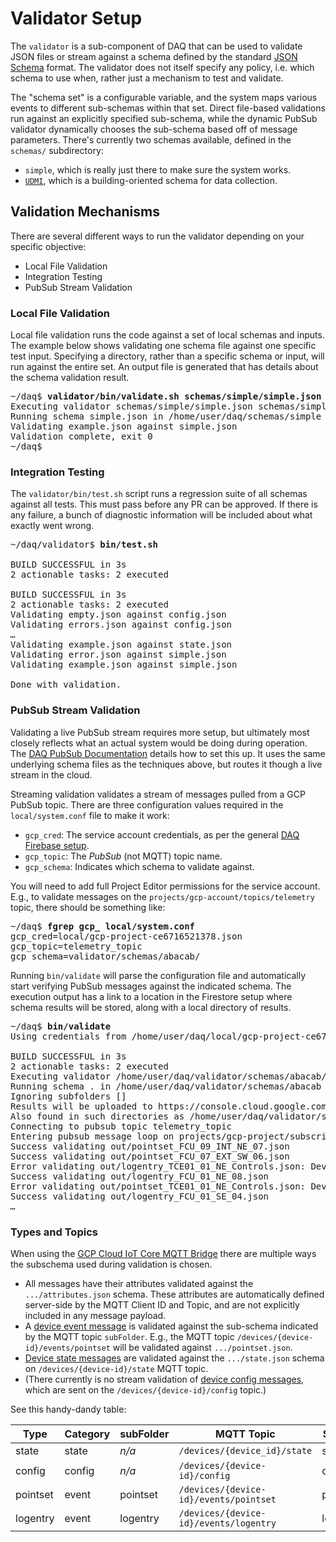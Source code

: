# Validator Setup

The `validator` is a sub-component of DAQ that can be used to validate JSON files or stream against a schema
defined by the standard [JSON Schema](https://json-schema.org/) format. The validator does not itself specify
any policy, i.e. which schema to use when, rather just a mechanism to test and validate.

The "schema set" is a configurable variable, and the system maps various events to different sub-schemas within
that set. Direct file-based validations run against an explicitly specified sub-schema, while the dynamic PubSub
validator dynamically chooses the sub-schema based off of message parameters. There's currently two schemas
available, defined in the `schemas/` subdirectory:
* `simple`, which is really just there to make sure the system works.
* [`UDMI`](../schemas/udmi/README.md), which is a building-oriented schema for data collection.

## Validation Mechanisms

There are several different ways to run the validator depending on your specific objective:
* Local File Validation
* Integration Testing
* PubSub Stream Validation

### Local File Validation

Local file validation runs the code against a set of local schemas and inputs. The example below shows
validating one schema file against one specific test input.
Specifying a directory, rather than a specific schema or input, will run against the entire set.
An output file is generated that has details about the schema validation result.

<pre>
~/daq$ <b>validator/bin/validate.sh schemas/simple/simple.json schemas/simple/simple.tests/example.json</b>
Executing validator schemas/simple/simple.json schemas/simple/simple.tests/example.json...
Running schema simple.json in /home/user/daq/schemas/simple
Validating example.json against simple.json
Validation complete, exit 0
~/daq$
</pre>

### Integration Testing

The `validator/bin/test.sh` script runs a regression suite of all schemas against all tests.
This must pass before any PR can be approved. If there is any failure, a bunch of diagnostic
information will be included about what exactly went wrong.

<pre>
~/daq/validator$ <b>bin/test.sh</b>

BUILD SUCCESSFUL in 3s
2 actionable tasks: 2 executed

BUILD SUCCESSFUL in 3s
2 actionable tasks: 2 executed
Validating empty.json against config.json
Validating errors.json against config.json
<em>&hellip;</em>
Validating example.json against state.json
Validating error.json against simple.json
Validating example.json against simple.json

Done with validation.
</pre>

### PubSub Stream Validation

Validating a live PubSub stream requires more setup, but ultimately most closely reflects what an
actual system would be doing during operation. The [DAQ PubSub Documentation](pubsub.md) details
how to set this up. It uses the same underlying schema files as the techniques above, but routes
it though a live stream in the cloud.

Streaming validation validates a stream of messages pulled from a GCP PubSub topic.
There are three configuration values required in the `local/system.conf` file to make it work:
* `gcp_cred`: The service account credentials, as per the general [DAQ Firebase setup](firebase.md).
* `gcp_topic`: The _PubSub_ (not MQTT) topic name.
* `gcp_schema`: Indicates which schema to validate against.

You will need to add full Project Editor permissions for the service account.
E.g., to validate messages on the `projects/gcp-account/topics/telemetry` topic,
there should be something like:

<pre>
~/daq$ <b>fgrep gcp_ local/system.conf</b>
gcp_cred=local/gcp-project-ce6716521378.json
gcp_topic=telemetry_topic
gcp_schema=validator/schemas/abacab/
</pre>

Running `bin/validate` will parse the configuration file and automatically start
verifying PubSub messages against the indicated schema.
The execution output has a link to a location in the Firestore setup
where schema results will be stored, along with a local directory of results.

<pre>
~/daq$ <b>bin/validate</b>
Using credentials from /home/user/daq/local/gcp-project-ce6716521378.json

BUILD SUCCESSFUL in 3s
2 actionable tasks: 2 executed
Executing validator /home/user/daq/validator/schemas/abacab/ pubsub:telemetry_topic...
Running schema . in /home/user/daq/validator/schemas/abacab
Ignoring subfolders []
Results will be uploaded to https://console.cloud.google.com/firestore/data/registries/?project=gcp-project
Also found in such directories as /home/user/daq/validator/schemas/abacab/out
Connecting to pubsub topic telemetry_topic
Entering pubsub message loop on projects/gcp-project/subscriptions/daq-validator
Success validating out/pointset_FCU_09_INT_NE_07.json
Success validating out/pointset_FCU_07_EXT_SW_06.json
Error validating out/logentry_TCE01_01_NE_Controls.json: DeviceId TCE01_01_NE_Controls must match pattern ^([a-z][_a-z0-9-]*[a-z0-9]|[A-Z][_A-Z0-9-]*[A-Z0-9])$
Success validating out/logentry_FCU_01_NE_08.json
Error validating out/pointset_TCE01_01_NE_Controls.json: DeviceId TCE01_01_NE_Controls must match pattern ^([a-z][_a-z0-9-]*[a-z0-9]|[A-Z][_A-Z0-9-]*[A-Z0-9])$
Success validating out/logentry_FCU_01_SE_04.json
<em>&hellip;</em>
</pre>

### Types and Topics

When using the
[GCP Cloud IoT Core MQTT Bridge](https://cloud.google.com/iot/docs/how-tos/mqtt-bridge#publishing_telemetry_events)
there are multiple ways the subschema used during validation is chosen.
* All messages have their attributes validated against the `.../attributes.json` schema. These attributes are
automatically defined server-side by the MQTT Client ID and Topic, and are not explicitly included in any message payload.
* A [device event message](https://cloud.google.com/iot/docs/how-tos/mqtt-bridge#publishing_telemetry_events)
is validated against the sub-schema indicated by the MQTT topic `subFolder`. E.g., the MQTT
topic `/devices/{device-id}/events/pointset` will be validated against `.../pointset.json`.
* [Device state messages](https://cloud.google.com/iot/docs/how-tos/config/getting-state#reporting_device_state)
are validated against the `.../state.json` schema on `/devices/{device-id}/state` MQTT topic.
* (There currently is no stream validation of
[device config messages](https://cloud.google.com/iot/docs/how-tos/config/configuring-devices#mqtt), which are sent on the
`/devices/{device-id}/config` topic.)

See this handy-dandy table:

| Type     | Category | subFolder |                MQTT Topic              |  Schema File  |
|----------|----------|-----------|----------------------------------------|---------------|
| state    | state    | _n/a_     | `/devices/{device_id}/state`           | state.json    |
| config   | config   | _n/a_     | `/devices/{device-id}/config`          | config.json   |
| pointset | event    | pointset  | `/devices/{device-id}/events/pointset` | pointset.json |
| logentry | event    | logentry  | `/devices/{device-id}/events/logentry` | logentry.json |
